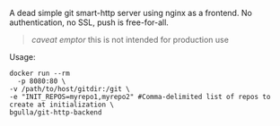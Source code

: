 A dead simple git smart-http server using nginx as a frontend. No authentication, no SSL, push is free-for-all.

> _caveat emptor_ this is not intended for production use

Usage:

```
docker run --rm 
  -p 8080:80 \
-v /path/to/host/gitdir:/git \
-e "INIT_REPOS=myrepo1,myrepo2" #Comma-delimited list of repos to create at initialization \
bgulla/git-http-backend
```


